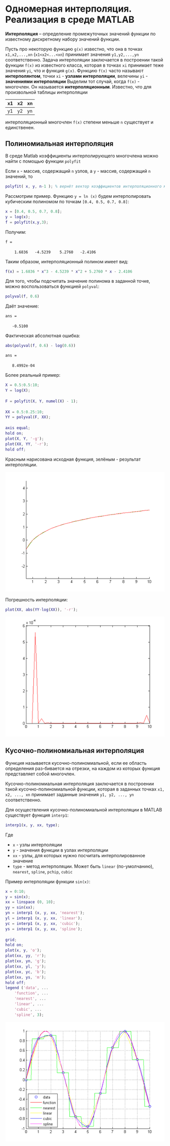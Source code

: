 # Одномерная интерполяция. Реализация в среде MATLAB

__Интерполяция__ – определение промежуточных значений функции по известному дискретному набору значений функции.

Пусть про некоторую функцию `g(x)` известно, что она в точках `x1,x2,...,xn` (`x1<x2<...<xn`) принимает значения `y1,y2,...,yn` соответственно. Задача интерполяции заключается в построении такой функции `f(x)` из известного класса, которая в точках
`xi` принимает теже значения `yi`, что и функция `g(x)`. Функцию `f(x)` часто называют __интерполянтом__, точки `xi` - __узлами интерполяции__, велечины `yi` - __значениями интерполяции__
Выделим тот случай, когда `f(x)` - многочлен. Он называется __интерполяционным__. Известно, что для произвольной таблицы интерполяции

| x1  |  x2 |  xn |
| --- | --- | --- |
| y1  |  y2 | yn  |

  интерполяционный многочлен `f(x)` степени меньше `n` существует и единственен.

## Полиномиальная интерполяция

В среде Matlab коэффициенты интерполирующего многочлена можно найти с помощью функции `polyfit`

Если `x` - массив, содержащий `n` узлов, а `y` - массив, содержащий `n` значений, то

```matlab
polyfit( x, y, n-1 ); % вернёт вектор коэффициентов интерполяционного многочлена
```

Рассмотрим пример. Функцию `y = ln (x)` будем интерполировать кубическим полиномом по точкам `[0.4, 0.5, 0.7, 0.8]`:

```matlab
x = [0.4, 0.5, 0.7, 0.8];
y = log(x);
f = polyfit(x,y,3);
```

Получим:

```
f =

    1.6836   -4.5239    5.2760   -2.4106
```

Таким образом, интерполяционный полином имеет вид:

```matlab
f(x) = 1.6836 * x^3 - 4.5239 * x^2 + 5.2760 * x - 2.4106
```

Для того, чтобы подсчитать значение полинома в заданной точке, можно воспользоваться функцией `polyval`:

```matlab
polyval(f, 0.6)
```

Даёт значение:

```
ans =

   -0.5100
```

Фактическая абсолютная ошибка:

```matlab
abs(polyval(f, 0.6) - log(0.6))
```

```
ans =

   8.4992e-04
```

Более реальный пример:

```matlab
X = 0.5:0.5:10;
Y = log(X);

F = polyfit(X, Y, numel(X) - 1);

XX = 0.5:0.25:10;
YY = polyval(F, XX);

axis equal;
hold on;
plot(X, Y, '-g');
plot(XX, YY, '-r');
hold off;
```

Красным нарисована исходная функция, зелёным - результат интерполяции.

![Результат](/10/img3.png)

Погрешность интерполяции:

```matlab
plot(XX, abs(YY-log(XX)), '-r');
```

![Погрешность интерполяции](/10/img4.png)

## Кусочно-полиномиальная интерполяция

Функция называется кусочно-полиномиальной, если ее область определения раз-бивается на отрезки, на каждом из которых функция представляет собой многочлен.

Кусочно-полиномиальная интерполяция заключается в построении такой кусочно-полиномиальной функции, которая в заданных точках `x1, x2, ..., xn` принимает заданные значения `y1, y2, ..., yn` соответственно.

Для осуществления кусочно-полиномиальной интерполяции в MATLAB существует функция `interp1`:

```matlab
interp1(x, y, xx, type);
```

Где

* `x` - узлы интерполяции
* `y` - значения функции в узлах интерполяции
* `xx` - узлы, для которых нужно посчитать интерполированное значение
* `type` - метод интерполяции. Может быть `linear` (по-умолчанию), `nearest`, `spline`, `pchip`, `cubic`

Пример интерполяции функции `sin(x)`:

```matlab
x = 0:10;
y = sin(x);
xx = linspace (0, 10);
yy = sin(xx);
yn = interp1 (x, y, xx, 'nearest');
yl = interp1 (x, y, xx, 'linear');
yc = interp1 (x, y, xx, 'cubic');
ys = interp1 (x, y, xx, 'spline');

grid;
hold on;
plot(x, y, 'o');
plot(xx, yy, 'r');
plot(xx, yn, 'g');
plot(xx, yl, 'y');
plot(xx, yc, 'b');
plot(xx, ys, 'm');
hold off;
legend ('data', ...
    'function', ...
    'nearest', ...
    'linear', ...
    'cubic', ...
    'spline', 3);
```

![Результат](/10/img5.png)
